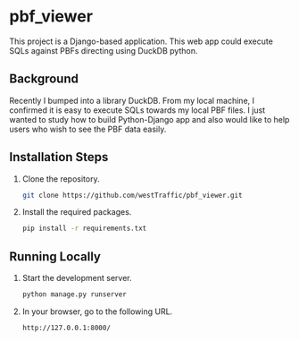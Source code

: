 # pbf_viewer

This project is a Django-based application. This web app could execute SQLs against PBFs directing using DuckDB python.

## Background

Recently I bumped into a library DuckDB. From my local machine, I confirmed it is easy to execute SQLs towards my local PBF files.
I just wanted to study how to build Python-Django app and also would like to help users who wish to see the PBF data easily.

## Installation Steps

1. Clone the repository.

    ```bash
    git clone https://github.com/westTraffic/pbf_viewer.git
    ```

2. Install the required packages.

    ```bash
    pip install -r requirements.txt
    ```

## Running Locally

1. Start the development server.

    ```bash
    python manage.py runserver
    ```

2. In your browser, go to the following URL.

    ```
    http://127.0.0.1:8000/
    ```

